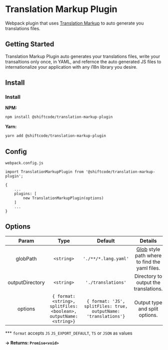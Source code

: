 # Translation Markup Plugin

Webpack plugin that uses [Translation Markup](https://translationmarkup.com/) to auto generate you translations files.

## Getting Started

Translation Markup Plugin auto generates your translations files, write your transaltions only once, in YAML, and refernce the auto generated JS files to internationalize your application with any i18n library you desire.

## Install

### Install

**NPM:**

```sh
npm install @shiftcode/translation-markup-plugin
```

**Yarn:**

```sh
yarn add @shiftcode/translation-markup-plugin
```

## Config

`webpack.config.js`

```
import TranslationMarkupPlugin from '@shiftcode/translation-markup-plugin';

{
	...
	plugins: [
		new TranslationMarkupPlugin(options)
	]
	...
}
```

## Options

|      Param      |                                Type                                |                             Default                             |                                       Details                                       |
| :-------------: | :----------------------------------------------------------------: | :-------------------------------------------------------------: | :---------------------------------------------------------------------------------: |
|    globPath     |                             `<string>`                             |                      `'./**/*.lang.yaml'`                       | [Glob](https://www.npmjs.com/package/glob) style path where to find the yaml files. |
| outputDirectory |                             `<string>`                             |                       `'./translations'`                        |                        Directory to output the translations.                        |
|     options     | `{ format: <string>, splitFiles: <boolean>, outputName: <string>}` | `{ format: 'JS', splitFiles: true, outputName: 'translations'}` |                           Output type and split options.                            |

\*\*\* `format` accepts `JS` `JS_EXPORT_DEFAULT`, `TS` or `JSON` as values

**&rarr; Returns: `Promise<void>`**
